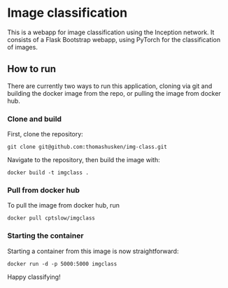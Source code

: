 # Image classification
This is a webapp for image classification using the Inception network. It consists of a Flask
Bootstrap webapp, using PyTorch for the classification of images.

## How to run
There are currently two ways to run this application, cloning via git and building the docker image from the repo, 
or pulling the image from docker hub.

### Clone and build

First, clone the repository:

```git clone git@github.com:thomashusken/img-class.git```

Navigate to the repository, then build the image with: 

```docker build -t imgclass .```

### Pull from docker hub

To pull the image from docker hub, run

```docker pull cptslow/imgclass```

### Starting the container

Starting a container from this image is now straightforward:

```docker run -d -p 5000:5000 imgclass```


Happy classifying!